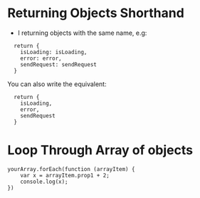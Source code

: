 # Returning Objects Shorthand

- I returning objects with the same name, e.g:

```JS
  return {
    isLoading: isLoading,
    error: error,
    sendRequest: sendRequest
  }
```

You can also write the equivalent:

```JS
  return {
    isLoading,
    error,
    sendRequest
  }
```

# Loop Through Array of objects

```JS
yourArray.forEach(function (arrayItem) {
    var x = arrayItem.prop1 + 2;
    console.log(x);
})
```